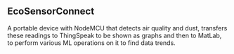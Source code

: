 ## EcoSensorConnect
A portable device with NodeMCU that detects air quality and dust, transfers these readings to ThingSpeak to be shown as graphs and then to MatLab, to perform various ML operations on it to find data trends.
